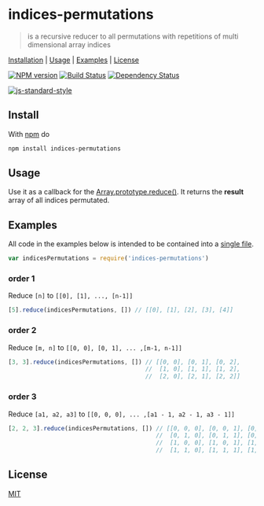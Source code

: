 # indices-permutations

> is a recursive reducer to all permutations with repetitions of multi dimensional array indices

[Installation](#installation) |
[Usage](#usage) |
[Examples](#examples) |
[License](#license)

[![NPM version](https://badge.fury.io/js/indices-permutations.svg)](http://badge.fury.io/js/indices-permutations) [![Build Status](https://travis-ci.org/fibo/indices-permutations.svg?branch=master)](https://travis-ci.org/fibo/indices-permutations?branch=master) [![Dependency Status](https://gemnasium.com/fibo/indices-permutations.svg)](https://gemnasium.com/fibo/indices-permutations)

[![js-standard-style](https://cdn.rawgit.com/feross/standard/master/badge.svg)](https://github.com/feross/standard)

## Install

With [npm](https://www.npmjs.com/) do

```bash
npm install indices-permutations
```

## Usage

Use it as a callback for the [Array.prototype.reduce()](https://developer.mozilla.org/en-US/docs/Web/JavaScript/Reference/Global_Objects/Array/Reduce).
It returns the **result** array of all indices permutated.

## Examples

All code in the examples below is intended to be contained into a [single file](https://github.com/fibo/indices-permutations/blob/master/test.js).

```javaScript
var indicesPermutations = require('indices-permutations')
```

### order 1

Reduce `[n]` to `[[0], [1], ..., [n-1]]`

```javaScript
[5].reduce(indicesPermutations, []) // [[0], [1], [2], [3], [4]]
```

### order 2

Reduce `[m, n]` to `[[0, 0], [0, 1], ... ,[m-1, n-1]]`

```javaScript
[3, 3].reduce(indicesPermutations, []) // [[0, 0], [0, 1], [0, 2],
                                       //  [1, 0], [1, 1], [1, 2],
                                       //  [2, 0], [2, 1], [2, 2]]
```

### order 3

Reduce `[a1, a2, a3]` to `[[0, 0, 0], ... ,[a1 - 1, a2 - 1, a3 - 1]]`

```javaScript
[2, 2, 3].reduce(indicesPermutations, []) // [[0, 0, 0], [0, 0, 1], [0, 0, 2],
                                          //  [0, 1, 0], [0, 1, 1], [0, 1, 2],
                                          //  [1, 0, 0], [1, 0, 1], [1, 0, 2],
                                          //  [1, 1, 0], [1, 1, 1], [1, 1, 2]]
```

## License

[MIT](http://g14n.info/mit-license/)

